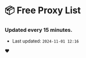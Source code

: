 # :package: Free Proxy List
### Updated every 15 minutes.

- Last updated: `2024-11-01 12:16`

:heart:
